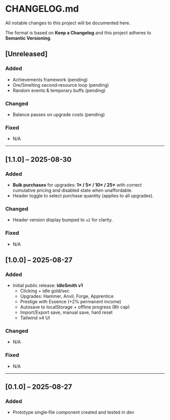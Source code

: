# CHANGELOG.md

All notable changes to this project will be documented here.

The format is based on **Keep a Changelog** and this project adheres to **Semantic Versioning**.

## [Unreleased]
### Added
- Achievements framework (pending)
- Ore/Smelting second‑resource loop (pending)
- Random events & temporary buffs (pending)

### Changed
- Balance passes on upgrade costs (pending)

### Fixed
- N/A

---

## [1.1.0] – 2025-08-30
### Added
- **Bulk purchases** for upgrades: **1× / 5× / 10× / 25×** with correct cumulative pricing and disabled state when unaffordable.
- Header toggle to select purchase quantity (applies to all upgrades).

### Changed
- Header version display bumped to `v2` for clarity.

### Fixed
- N/A


## [1.0.0] – 2025-08-27
### Added
- Initial public release: **IdleSmith v1**
  - Clicking + idle gold/sec
  - Upgrades: Hammer, Anvil, Forge, Apprentice
  - Prestige with Essence (+2% permanent income)
  - Autosave to localStorage + offline progress (8h cap)
  - Import/Export save, manual save, hard reset
  - Tailwind v4 UI

### Changed
- N/A

### Fixed
- N/A

---

## [0.1.0] – 2025-08-27
### Added
- Prototype single‑file component created and tested in dev

